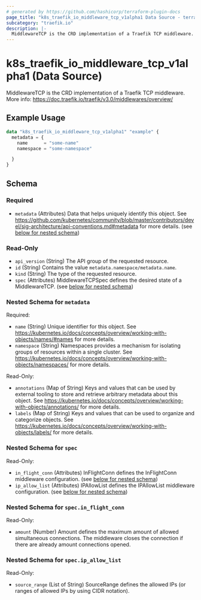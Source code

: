 ```yaml
---
# generated by https://github.com/hashicorp/terraform-plugin-docs
page_title: "k8s_traefik_io_middleware_tcp_v1alpha1 Data Source - terraform-provider-k8s"
subcategory: "traefik.io"
description: |-
  MiddlewareTCP is the CRD implementation of a Traefik TCP middleware. More info: https://doc.traefik.io/traefik/v3.0/middlewares/overview/
---
```


# k8s_traefik_io_middleware_tcp_v1alpha1 (Data Source)

MiddlewareTCP is the CRD implementation of a Traefik TCP middleware. More info: https://doc.traefik.io/traefik/v3.0/middlewares/overview/

## Example Usage

```terraform
data "k8s_traefik_io_middleware_tcp_v1alpha1" "example" {
  metadata = {
    name      = "some-name"
    namespace = "some-namespace"

  }
}
```

<!-- schema generated by tfplugindocs -->
## Schema

### Required

- `metadata` (Attributes) Data that helps uniquely identify this object. See https://github.com/kubernetes/community/blob/master/contributors/devel/sig-architecture/api-conventions.md#metadata for more details. (see [below for nested schema](#nestedatt--metadata))

### Read-Only

- `api_version` (String) The API group of the requested resource.
- `id` (String) Contains the value `metadata.namespace/metadata.name`.
- `kind` (String) The type of the requested resource.
- `spec` (Attributes) MiddlewareTCPSpec defines the desired state of a MiddlewareTCP. (see [below for nested schema](#nestedatt--spec))

<a id="nestedatt--metadata"></a>
### Nested Schema for `metadata`

Required:

- `name` (String) Unique identifier for this object. See https://kubernetes.io/docs/concepts/overview/working-with-objects/names/#names for more details.
- `namespace` (String) Namespaces provides a mechanism for isolating groups of resources within a single cluster. See https://kubernetes.io/docs/concepts/overview/working-with-objects/namespaces/ for more details.

Read-Only:

- `annotations` (Map of String) Keys and values that can be used by external tooling to store and retrieve arbitrary metadata about this object. See https://kubernetes.io/docs/concepts/overview/working-with-objects/annotations/ for more details.
- `labels` (Map of String) Keys and values that can be used to organize and categorize objects. See https://kubernetes.io/docs/concepts/overview/working-with-objects/labels/ for more details.


<a id="nestedatt--spec"></a>
### Nested Schema for `spec`

Read-Only:

- `in_flight_conn` (Attributes) InFlightConn defines the InFlightConn middleware configuration. (see [below for nested schema](#nestedatt--spec--in_flight_conn))
- `ip_allow_list` (Attributes) IPAllowList defines the IPAllowList middleware configuration. (see [below for nested schema](#nestedatt--spec--ip_allow_list))

<a id="nestedatt--spec--in_flight_conn"></a>
### Nested Schema for `spec.in_flight_conn`

Read-Only:

- `amount` (Number) Amount defines the maximum amount of allowed simultaneous connections. The middleware closes the connection if there are already amount connections opened.


<a id="nestedatt--spec--ip_allow_list"></a>
### Nested Schema for `spec.ip_allow_list`

Read-Only:

- `source_range` (List of String) SourceRange defines the allowed IPs (or ranges of allowed IPs by using CIDR notation).
